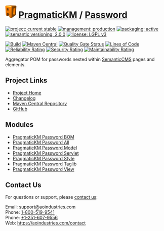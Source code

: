 # [<img src="ao-logo.png" alt="AO Logo" width="35" height="40">](https://github.com/ao-apps) [PragmaticKM](https://github.com/ao-apps/pragmatickm) / [Password](https://github.com/ao-apps/pragmatickm-password)

[![project: current stable](https://pragmatickm.com/ao-badges/project-current-stable.svg)](https://aoindustries.com/life-cycle#project-current-stable)
[![management: production](https://pragmatickm.com/ao-badges/management-production.svg)](https://aoindustries.com/life-cycle#management-production)
[![packaging: active](https://pragmatickm.com/ao-badges/packaging-active.svg)](https://aoindustries.com/life-cycle#packaging-active)  
[![semantic versioning: 2.0.0](https://pragmatickm.com/ao-badges/semver-2.0.0.svg)](http://semver.org/spec/v2.0.0.html)
[![license: LGPL v3](https://pragmatickm.com/ao-badges/license-lgpl-3.0.svg)](https://www.gnu.org/licenses/lgpl-3.0)

[![Build](https://github.com/ao-apps/pragmatickm-password/workflows/Build/badge.svg?branch=1.x)](https://github.com/ao-apps/pragmatickm-password/actions?query=workflow%3ABuild)
[![Maven Central](https://maven-badges.herokuapp.com/maven-central/com.pragmatickm/pragmatickm-password/badge.svg)](https://maven-badges.herokuapp.com/maven-central/com.pragmatickm/pragmatickm-password)
[![Quality Gate Status](https://sonarcloud.io/api/project_badges/measure?branch=1.x&project=com.pragmatickm%3Apragmatickm-password&metric=alert_status)](https://sonarcloud.io/dashboard?branch=1.x&id=com.pragmatickm%3Apragmatickm-password)
[![Lines of Code](https://sonarcloud.io/api/project_badges/measure?branch=1.x&project=com.pragmatickm%3Apragmatickm-password&metric=ncloc)](https://sonarcloud.io/component_measures?branch=1.x&id=com.pragmatickm%3Apragmatickm-password&metric=ncloc)  
[![Reliability Rating](https://sonarcloud.io/api/project_badges/measure?branch=1.x&project=com.pragmatickm%3Apragmatickm-password&metric=reliability_rating)](https://sonarcloud.io/component_measures?branch=1.x&id=com.pragmatickm%3Apragmatickm-password&metric=Reliability)
[![Security Rating](https://sonarcloud.io/api/project_badges/measure?branch=1.x&project=com.pragmatickm%3Apragmatickm-password&metric=security_rating)](https://sonarcloud.io/component_measures?branch=1.x&id=com.pragmatickm%3Apragmatickm-password&metric=Security)
[![Maintainability Rating](https://sonarcloud.io/api/project_badges/measure?branch=1.x&project=com.pragmatickm%3Apragmatickm-password&metric=sqale_rating)](https://sonarcloud.io/component_measures?branch=1.x&id=com.pragmatickm%3Apragmatickm-password&metric=Maintainability)

Aggregator POM for passwords nested within [SemanticCMS](https://github.com/ao-apps/semanticcms) pages and elements.

## Project Links
* [Project Home](https://pragmatickm.com/password/)
* [Changelog](https://pragmatickm.com/password/changelog)
* [Maven Central Repository](https://search.maven.org/artifact/com.pragmatickm/pragmatickm-password)
* [GitHub](https://github.com/ao-apps/pragmatickm-password)

## Modules
* [PragmaticKM Password BOM](https://github.com/ao-apps/pragmatickm-password-bom)
* [PragmaticKM Password All](https://github.com/ao-apps/pragmatickm-password-all)
* [PragmaticKM Password Model](https://github.com/ao-apps/pragmatickm-password-model)
* [PragmaticKM Password Servlet](https://github.com/ao-apps/pragmatickm-password-servlet)
* [PragmaticKM Password Style](https://github.com/ao-apps/pragmatickm-password-style)
* [PragmaticKM Password Taglib](https://github.com/ao-apps/pragmatickm-password-taglib)
* [PragmaticKM Password View](https://github.com/ao-apps/pragmatickm-password-view)

## Contact Us
For questions or support, please [contact us](https://aoindustries.com/contact):

Email: [support@aoindustries.com](mailto:support@aoindustries.com)  
Phone: [1-800-519-9541](tel:1-800-519-9541)  
Phone: [+1-251-607-9556](tel:+1-251-607-9556)  
Web: https://aoindustries.com/contact
